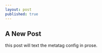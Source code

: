 ```yaml
---
layout: post
published: true
---
```


## A New Post

this post will text the metatag config in prose.